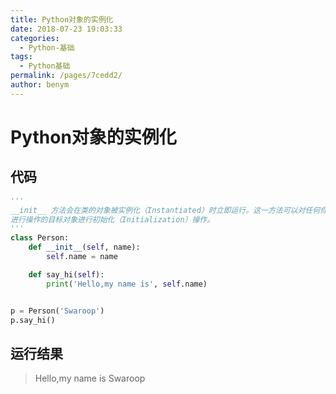 ```yaml
---
title: Python对象的实例化
date: 2018-07-23 19:03:33
categories: 
  - Python-基础
tags: 
  - Python基础
permalink: /pages/7cedd2/
author: benym
---
```


# Python对象的实例化

## 代码

```python
'''
__init__ 方法会在类的对象被实例化（Instantiated）时立即运行。这一方法可以对任何你想
进行操作的目标对象进行初始化（Initialization）操作。
'''
class Person:
    def __init__(self, name):
        self.name = name

    def say_hi(self):
        print('Hello,my name is', self.name)


p = Person('Swaroop')
p.say_hi()
```

## 运行结果

>Hello,my name is Swaroop

